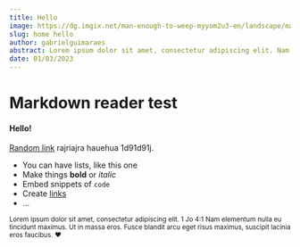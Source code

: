 ```yaml
---
title: Hello
image: https://dg.imgix.net/man-enough-to-weep-myyom2u3-en/landscape/man-enough-to-weep-myyom2u3-3c5e772766e4fb86452f7f66235c6fa0.jpg?ts=1676597114&ixlib=rails-4.3.1&auto=format%2Ccompress&fit=min&w=700&h=394&dpr=2&ch=Width%2CDPR
slug: home hello
author: gabrielguimaraes
abstract: Lorem ipsum dolor sit amet, consectetur adipiscing elit. Nam elementum nulla eu tincidunt maximus.
date: 01/03/2023
---
```


# Markdown reader test

#### Hello!

[Random link](https://web.whatsapp.com/) rajriajra hauehua 1d91d91j.

- You can have lists, like this one
- Make things **bold** or _italic_
- Embed snippets of `code`
- Create [links](/)
- ...

<small>Lorem ipsum dolor sit amet, consectetur adipiscing elit. 1 Jo 4:1 Nam elementum nulla eu tincidunt maximus. Ut in massa eros. Fusce blandit arcu eget risus maximus, suscipit lacinia eros faucibus. ❤️</small>
